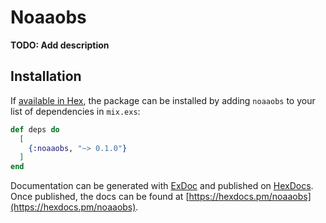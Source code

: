 # Noaaobs

**TODO: Add description**

## Installation

If [available in Hex](https://hex.pm/docs/publish), the package can be installed
by adding `noaaobs` to your list of dependencies in `mix.exs`:

```elixir
def deps do
  [
    {:noaaobs, "~> 0.1.0"}
  ]
end
```

Documentation can be generated with [ExDoc](https://github.com/elixir-lang/ex_doc)
and published on [HexDocs](https://hexdocs.pm). Once published, the docs can
be found at [https://hexdocs.pm/noaaobs](https://hexdocs.pm/noaaobs).

